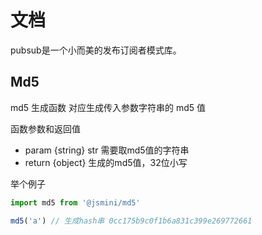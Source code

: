 # 文档
pubsub是一个小而美的发布订阅者模式库。

## Md5

md5 生成函数
对应生成传入参数字符串的 md5 值

函数参数和返回值

- param {string} str 需要取md5值的字符串
- return {object} 生成的md5值，32位小写

举个例子

```js
import md5 from '@jsmini/md5'

md5('a') // 生成hash串 0cc175b9c0f1b6a831c399e269772661
```


